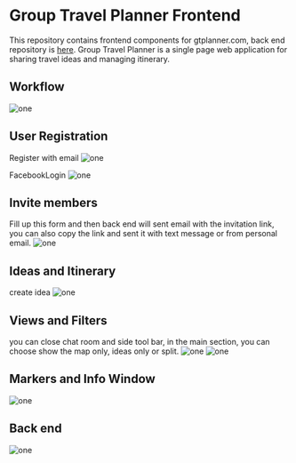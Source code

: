 # Group Travel Planner Frontend
This repository contains frontend components for gtplanner.com, back end repository is [here](https://github.com/HenrySiau/group-travel-planner).
Group Travel Planner is a single page web application for sharing travel ideas and managing itinerary.
## Workflow
![one](screenshots/GTPWorkflow.png)

## User Registration
Register with email
![one](screenshots/register.png)

FacebookLogin
![one](screenshots/facebookLogin.png)

## Invite members
Fill up this form and then back end will sent email with the invitation link, you can also copy the link and sent it with text message or from personal email.
![one](screenshots/invite.png)

## Ideas and Itinerary
create idea
![one](screenshots/newIdea.png)

## Views and Filters
you can close chat room and side tool bar, in the main section, you can choose show the map only, ideas only or split.
![one](screenshots/main.png)
![one](screenshots/wide.png)

## Markers and Info Window
![one](screenshots/marker.png)

## Back end
![one](screenshots/GTPStructure.png)